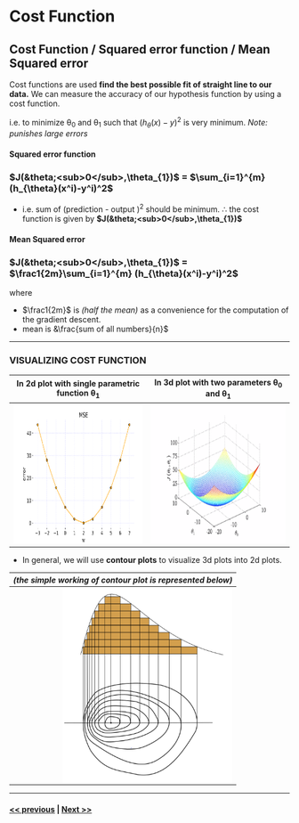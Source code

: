 # Cost Function

## Cost Function / Squared error function / Mean Squared error

Cost functions are used **find the best possible fit of straight line to our data.** We can measure the accuracy of our hypothesis function by using a cost function.

  i.e. to minimize &theta;<sub>0</sub> and &theta;<sub>1</sub> such that $(h_{\theta}(x)-y)^2$ is very minimum. *Note: punishes large errors*

#### Squared error function

### $J(&theta;<sub>0</sub>,\theta_{1})$ = $\sum_{i=1}^{m} (h_{\theta}(x^i)-y^i)^2$

* i.e. sum of (prediction - output $)^2$ should be minimum.
 $\therefore$ the cost function is given by **$J(&theta;<sub>0</sub>,\theta_{1})$**

#### Mean Squared error

### $J(&theta;<sub>0</sub>,\theta_{1})$ = $\frac1{2m}\sum_{i=1}^{m} (h_{\theta}(x^i)-y^i)^2$

 where

* $\frac1{2m}$ is *(half the mean)* as a convenience for the computation of the gradient descent.
* mean is &\frac{sum of all numbers}{n}$

---
### VISUALIZING COST FUNCTION

| In 2d plot with single parametric function &theta;<sub>1</sub> | In 3d plot with two parameters &theta;<sub>0</sub> and &theta;<sub>1</sub> |
|---------------------------------------------------------|--------------------------------------------------------------|
| <img src="./assets/4.png" width=auto height="250" />    | <img src="./assets/3.png" width=auto height="250">           |

* In general, we will use **contour plots** to visualize 3d plots into 2d plots.

| *(the simple working of contour plot is represented below)*        |
|--------------------------------------------------------------------|
| <img align="right" src="./assets/5.png" width=auto height="350" /> |

---
#### [<< previous](./01_part2_model_representation.md)  |  [Next >>](./02_part2_cost_function.md)
